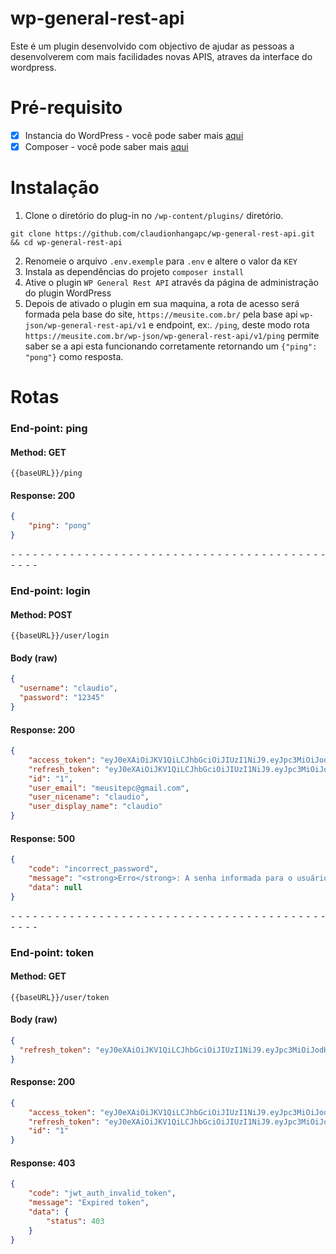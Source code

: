 # wp-general-rest-api
Este é um plugin desenvolvido com objectivo de ajudar as pessoas a desenvolverem com mais facilidades novas APIS, atraves da interface do wordpress.
# Pré-requisito
- [x] Instancia do WordPress - você pode saber mais <a href="https://wordpress.org/support/article/how-to-install-wordpress/">aqui</a>
- [x] Composer - você pode saber mais <a href="https://getcomposer.org/doc/00-intro.md">aqui</a>
# Instalação
1. Clone o diretório do plug-in no `/wp-content/plugins/` diretório.
```
git clone https://github.com/claudionhangapc/wp-general-rest-api.git && cd wp-general-rest-api
```
2. Renomeie o arquivo `.env.exemple` para `.env` e altere o valor da `KEY`
3. Instala as dependências do projeto `composer install`
3. Ative o plugin `WP General Rest API` através da página de administração do plugin WordPress
4. Depois de ativado o plugin em sua maquina, a rota de acesso será formada pela base do site, ```https://meusite.com.br/``` pela base api ```wp-json/wp-general-rest-api/v1``` e endpoint, ex:. ```/ping```, deste modo
  rota ```https://meusite.com.br/wp-json/wp-general-rest-api/v1/ping``` permite saber se a api esta funcionando corretamente retornando um ```{"ping": "pong"}``` como resposta.
# Rotas
### End-point: ping
#### Method: GET
```
{{baseURL}}/ping
```
#### Response: 200
```json
{
    "ping": "pong"
}
```

⁃ ⁃ ⁃ ⁃ ⁃ ⁃ ⁃ ⁃ ⁃ ⁃ ⁃ ⁃ ⁃ ⁃ ⁃ ⁃ ⁃ ⁃ ⁃ ⁃ ⁃ ⁃ ⁃ ⁃ ⁃ ⁃ ⁃ ⁃ ⁃ ⁃ ⁃ ⁃ ⁃ ⁃ ⁃ ⁃ ⁃ ⁃ ⁃ ⁃ ⁃ ⁃ ⁃ ⁃ ⁃ ⁃ ⁃

### End-point: login
#### Method: POST
```
{{baseURL}}/user/login
```
#### Body (**raw**)

```json
{
  "username": "claudio",
  "password": "12345"
}
```

#### Response: 200
```json
{
    "access_token": "eyJ0eXAiOiJKV1QiLCJhbGciOiJIUzI1NiJ9.eyJpc3MiOiJodHRwOi8vbG9jYWxob3N0L3dvcmRwcmVzcyIsImlhdCI6MTY2NTgwMTM5NSwiaWQiOiIxIiwiZXhwIjoxNjY1ODAxNDU1fQ.Cy7JBTFlrq5qspBMlaBOqd4SAzcXZNWp2g9r8nW1ZME",
    "refresh_token": "eyJ0eXAiOiJKV1QiLCJhbGciOiJIUzI1NiJ9.eyJpc3MiOiJodHRwOi8vbG9jYWxob3N0L3dvcmRwcmVzcyIsImlhdCI6MTY2NTgwMTM5NSwiaWQiOiIxIiwiZXhwIjoxNjY1ODA2MzE1fQ.k9o4ao6GNKAjglGg9wLJwEwhHpu1a9oxyUF2aCI0eBY",
    "id": "1",
    "user_email": "meusitepc@gmail.com",
    "user_nicename": "claudio",
    "user_display_name": "claudio"
}
```
#### Response: 500
```json
{
    "code": "incorrect_password",
    "message": "<strong>Erro</strong>: A senha informada para o usuário <strong>claudio</strong> está incorreta. <a href=\"http://localhost/wordpress/minha-conta/lost-password/\">Perdeu a senha?</a>",
    "data": null
}
```

⁃ ⁃ ⁃ ⁃ ⁃ ⁃ ⁃ ⁃ ⁃ ⁃ ⁃ ⁃ ⁃ ⁃ ⁃ ⁃ ⁃ ⁃ ⁃ ⁃ ⁃ ⁃ ⁃ ⁃ ⁃ ⁃ ⁃ ⁃ ⁃ ⁃ ⁃ ⁃ ⁃ ⁃ ⁃ ⁃ ⁃ ⁃ ⁃ ⁃ ⁃ ⁃ ⁃ ⁃ ⁃ ⁃ ⁃

### End-point: token
#### Method: GET
```
{{baseURL}}/user/token
```
#### Body (**raw**)

```json
{
  "refresh_token": "eyJ0eXAiOiJKV1QiLCJhbGciOiJIUzI1NiJ9.eyJpc3MiOiJodHRwOi8vbG9jYWxob3N0L3dvcmRwcmVzcyIsImlhdCI6MTY2NTgwMTM5NSwiaWQiOiIxIiwiZXhwIjoxNjY1ODA2MzE1fQ.k9o4ao6GNKAjglGg9wLJwEwhHpu1a9oxyUF2aCI0eBY"
}
```
#### Response: 200
```json
{
    "access_token": "eyJ0eXAiOiJKV1QiLCJhbGciOiJIUzI1NiJ9.eyJpc3MiOiJodHRwOi8vbG9jYWxob3N0L3dvcmRwcmVzcyIsImlhdCI6MTY2NTgwMTQyNSwiaWQiOiIxIiwiZXhwIjoxNjY1ODAxNDg1fQ.mCa_5fjHxad_w7Zbs9TGLTGM_cXtBSMeJb85mxISZc0",
    "refresh_token": "eyJ0eXAiOiJKV1QiLCJhbGciOiJIUzI1NiJ9.eyJpc3MiOiJodHRwOi8vbG9jYWxob3N0L3dvcmRwcmVzcyIsImlhdCI6MTY2NTgwMTQyNSwiaWQiOiIxIiwiZXhwIjoxNjY1ODA2MzQ1fQ.C31UWfB_Mpu6t1N1GkmWuzbhCURY_18NMsBAvPqNXdA",
    "id": "1"
}
```
#### Response: 403
```json
{
    "code": "jwt_auth_invalid_token",
    "message": "Expired token",
    "data": {
        "status": 403
    }
}
```